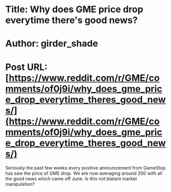 # Title: Why does GME price drop everytime there's good news?
# Author: girder_shade
# Post URL: [https://www.reddit.com/r/GME/comments/of0j9i/why_does_gme_price_drop_everytime_theres_good_news/](https://www.reddit.com/r/GME/comments/of0j9i/why_does_gme_price_drop_everytime_theres_good_news/)


Seriously the past few weeks every positive announcement from GameStop has saw the price of GME drop. We are now averaging around 200 with all the good news which came off June. Is this not blatant market manipulation?